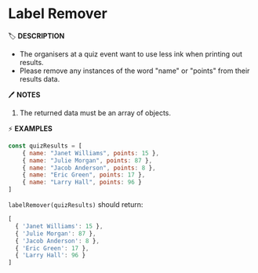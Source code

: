 # Label Remover

🏷️ **DESCRIPTION**

- The organisers at a quiz event want to use less ink when printing out results.
- Please remove any instances of the word "name" or "points" from their results data.

🖊️ **NOTES**

1. The returned data must be an array of objects.

⚡ **EXAMPLES**

```js
const quizResults = [
    { name: "Janet Williams", points: 15 },
    { name: "Julie Morgan", points: 87 },
    { name: "Jacob Anderson", points: 8 },
    { name: "Eric Green", points: 17 },
    { name: "Larry Hall", points: 96 }
]
```

`labelRemover(quizResults)` should return:

```js
[
  { 'Janet Williams': 15 },
  { 'Julie Morgan': 87 },
  { 'Jacob Anderson': 8 },
  { 'Eric Green': 17 },
  { 'Larry Hall': 96 }
]
```
